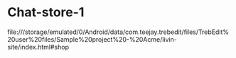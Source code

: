 # Chat-store-1
file:///storage/emulated/0/Android/data/com.teejay.trebedit/files/TrebEdit%20user%20files/Sample%20project%20-%20Acme/livin-site/index.html#shop